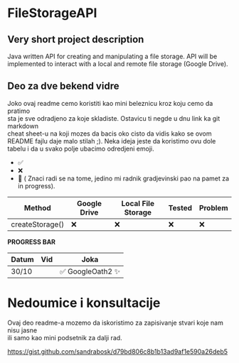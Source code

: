 # FileStorageAPI
## Very short project description
Java written API for creating and manipulating a file storage.
API will be implemented to interact with a local and remote file storage (Google Drive).

## Deo za dve bekend vidre
Joko ovaj readme cemo koristiti kao mini beleznicu kroz koju cemo da pratimo  
sta je sve odradjeno za koje skladiste. Ostavicu ti negde u dnu link ka git markdown  
cheat sheet-u na koji mozes da bacis oko cisto da vidis kako se ovom README fajlu
daje malo stilah ;). Neka ideja jeste da koristimo ovu dole tabelu i da u svako polje ubacimo odredjeni emoji.  
- :white_check_mark:
- :x:
- :construction_worker: ( Znaci radi se na tome, jedino mi radnik gradjevinski pao na pamet za in progress).

Method | Google Drive | Local File Storage | Tested| Problem|
-------|--------------|--------------------|-------|--------|
createStorage()|:x:|:x:|:x:|:x:|

**PROGRESS BAR**

Datum|Vid|Joka
-----|---|----
30/10| |:white_check_mark: GoogleOath2 :sparkles:

# Nedoumice i konsultacije
Ovaj deo readme-a mozemo da iskoristimo za zapisivanje stvari koje nam nisu jasne  
ili samo kao mini podsetnik za dalji rad.

https://gist.github.com/sandrabosk/d79bd806c8b1b13ad9af1e590a26deb5
